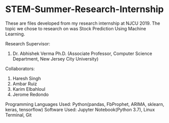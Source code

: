 # STEM-Summer-Research-Internship
These are files developed from my research internship at NJCU 2019. The topic we chose to research on was Stock Prediction Using Machine Learning. 

Research Supervisor:
1. Dr. Abhishek Verma Ph.D. (Associate Professor, Computer Science Department, New Jersey City University)

Collaborators:
1. Haresh Singh
2. Ambar Ruiz
3. Karim Elbahloul
4. Jerome Redondo

Programming Languages Used: Python(pandas, FbProphet, ARIMA, sklearn, keras, tensorflow)
Software Used: Jupyter Notebook(Python 3.7), Linux Terminal, Git


